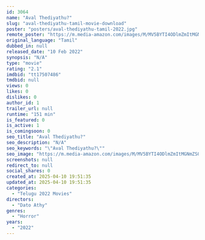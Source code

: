 ```yaml
---
id: 3064
name: "Aval Thediyathu?"
slug: "aval-thediyathu-tamil-movie-download"
poster: "posters/aval-thediyathu-tamil-2022.jpg"
remote_poster: "https://m.media-amazon.com/images/M/MV5BYTI4ODlmZmItMGNmZS00YzA3LTlmMzEtYTg3OTU2ZWQ0OWMxXkEyXkFqcGdeQXVyMDU2NjAwNg@@._V1_SX300.jpg"
original_language: "Tamil"
dubbed_in: null
released_date: "10 Feb 2022"
synopsis: "N/A"
type: "movie"
rating: "2.1"
imdbid: "tt17507486"
tmdbid: null
views: 0
likes: 0
dislikes: 0
author_id: 1
trailer_url: null
runtime: "151 min"
is_featured: 0
is_active: 1
is_comingsoon: 0
seo_title: "Aval Thediyathu?"
seo_description: "N/A"
seo_keywords: "\"Aval Thediyathu?\""
seo_image: "https://m.media-amazon.com/images/M/MV5BYTI4ODlmZmItMGNmZS00YzA3LTlmMzEtYTg3OTU2ZWQ0OWMxXkEyXkFqcGdeQXVyMDU2NjAwNg@@._V1_SX300.jpg"
screenshots: null
redirect_to: null
social_shares: 0
created_at: 2025-04-10 19:51:35
updated_at: 2025-04-10 19:51:35
categories:
  - "Telugu 2022 Movies"
directors:
  - "Dato Athy"
genres:
  - "Horror"
years:
  - "2022"
---
```

